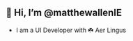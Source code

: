 ## 👋 Hi, I’m @matthewallenIE
- I am a UI Developer with ☘️ Aer Lingus  

<!---
- 👀 I’m interested in ...
- 🌱 I’m currently learning ...
- 💞️ I’m looking to collaborate on ...
- 📫 How to reach me ...
matthewallenIE/matthewallenIE is a ✨ special ✨ repository because its `README.md` (this file) appears on your GitHub profile.
You can click the Preview link to take a look at your changes.
1
2
3
4
5
--->
